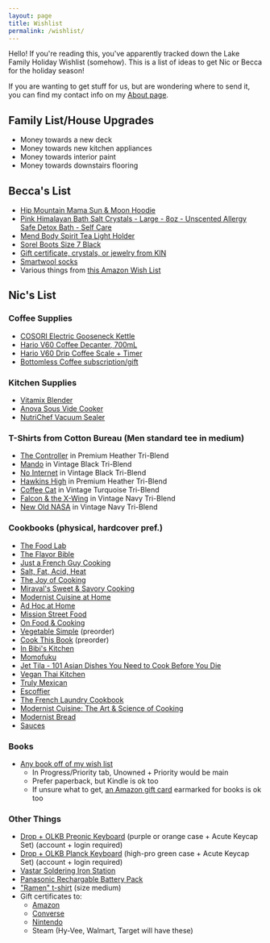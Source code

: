 ```yaml
---
layout: page
title: Wishlist
permalink: /wishlist/
---
```


Hello! If you're reading this, you've apparently tracked down the Lake Family Holiday Wishlist (somehow). This is a list of ideas to get Nic or Becca for the holiday season!

If you are wanting to get stuff for us, but are wondering where to send it, you can find my contact info on my [About page](http://niclake.me/about/).

## Family List/House Upgrades

- Money towards a new deck
- Money towards new kitchen appliances
- Money towards interior paint
- Money towards downstairs flooring

## Becca's List

- [Hip Mountain Mama Sun & Moon Hoodie](https://www.hipmountainmama.com/sun-moon-hoodie/)
- [Pink Himalayan Bath Salt Crystals - Large - 8oz - Unscented Allergy Safe Detox Bath - Self Care](https://www.etsy.com/listing/769833249/pink-himalayan-salt-tea-light-holder?ref=shop_home_active_11&pro=1)
- [Mend Body Spirit Tea Light Holder](https://www.etsy.com/listing/769833249/pink-himalayan-salt-tea-light-holder?ref=shop_home_active_11&pro=1)
- [Sorel Boots Size 7 Black](https://www.backcountry.com/sorel-joan-of-arctic-wedge-ii-chelsea-boot-womens)
- [Gift certificate, crystals, or jewelry from KIN](https://kindsm.com/)
- [Smartwool socks](https://amzn.to/2qK54Q8)
- Various things from [this Amazon Wish List](https://www.amazon.com/hz/wishlist/ls/1KI7GH0R68MTX?ref_=wl_share)

## Nic's List

### Coffee Supplies

- [COSORI Electric Gooseneck Kettle](https://amzn.to/3lBphik)
- [Hario V60 Coffee Decanter, 700mL](https://amzn.to/3nHwu1U)
- [Hario V60 Drip Coffee Scale + Timer](https://amzn.to/3jKxgZM)
- [Bottomless Coffee subscription/gift](https://www.bottomless.com/gifts)

### Kitchen Supplies

- [Vitamix Blender](https://amzn.to/33PKnTY)
- [Anova Sous Vide Cooker](https://amzn.to/36QjMIp)
- [NutriChef Vacuum Sealer](https://amzn.to/3jPhWv9)

### T-Shirts from Cotton Bureau (Men standard tee in medium)

- [The Controller](https://cottonbureau.com/products/the-controller#/1959058/tee-men-standard-tee-premium-heather-tri-blend-s) in Premium Heather Tri-Blend
- [Mando](https://cottonbureau.com/products/mando-2#/6476595/tee-men-standard-tee-vintage-black-tri-blend-s) in Vintage Black Tri-Blend
- [No Internet](https://cottonbureau.com/products/no-internet#/1911686/tee-men-standard-tee-vintage-black-tri-blend-s) in Vintage Black Tri-Blend
- [Hawkins High](https://cottonbureau.com/products/hawkins-high#/1856676/tee-men-standard-tee-premium-heather-tri-blend-s) in Premium Heather Tri-Blend
- [Coffee Cat](https://cottonbureau.com/products/coffee-cat#/4230439/tee-men-standard-tee-vintage-turquoise-tri-blend-s) in Vintage Turquoise Tri-Blend
- [Falcon & the X-Wing](https://cottonbureau.com/products/falcon-the-x-wing#/1448665/tee-men-standard-tee-vintage-navy-tri-blend-s) in Vintage Navy Tri-Blend
- [New Old NASA](https://cottonbureau.com/products/new-old-nasa#/5587877/tee-men-standard-tee-vintage-navy-tri-blend-s) in Vintage Navy Tri-Blend

### Cookbooks (physical, hardcover pref.)

- [The Food Lab](https://amzn.to/3dU1aJ4)
- [The Flavor Bible](https://amzn.to/3oqcUYq)
- [Just a French Guy Cooking](https://amzn.to/34MpSqv)
- [Salt, Fat, Acid, Heat](https://amzn.to/3e8wuUF)
- [The Joy of Cooking](https://amzn.to/3jv9Syo)
- [Miraval's Sweet & Savory Cooking](https://amzn.to/37GyNNt)
- [Modernist Cuisine at Home](https://amzn.to/3jrm3w7)
- [Ad Hoc at Home](https://amzn.to/37GAk6b)
- [Mission Street Food](https://amzn.to/3jnVYOE)
- [On Food & Cooking](https://amzn.to/2FYXclT)
- [Vegetable Simple](https://amzn.to/34rm1QD) (preorder)
- [Cook This Book](https://amzn.to/31JqVH1) (preorder)
- [In Bibi's Kitchen](https://amzn.to/3iN0DcD)
- [Momofuku](https://amzn.to/2FpGaNy)
- [Jet Tila - 101 Asian Dishes You Need to Cook Before You Die](https://amzn.to/36Vx85Z)
- [Vegan Thai Kitchen](https://amzn.to/2GSJSzu)
- [Truly Mexican](https://amzn.to/3nD7Rnh)
- [Escoffier](https://amzn.to/3oryAUk)
- [The French Laundry Cookbook](https://amzn.to/3kv4v3L)
- [Modernist Cuisine: The Art & Science of Cooking](https://amzn.to/2HxA12n)
- [Modernist Bread](https://amzn.to/3oo2Y1D)
- [Sauces](https://amzn.to/2TmfuR2)

### Books

- [Any book off of my wish list](https://docs.google.com/spreadsheets/d/1-1PcHF6xzFKTaTvxnfjm6bVgo4pd5yIr3nbxsbckoFo/edit?usp=sharing)
	- In Progress/Priority tab, Unowned + Priority would be main
	- Prefer paperback, but Kindle is ok too
  - If unsure what to get, [an Amazon gift card](https://www.amazon.com/gift-cards/b?ie=UTF8&node=2238192011) earmarked for books is ok too

### Other Things

- [Drop + OLKB Preonic Keyboard](https://drop.com/buy/preonic-mechanical-keyboard) (purple or orange case + Acute Keycap Set) (account + login required)
- [Drop + OLKB Planck Keyboard](https://drop.com/buy/planck-mechanical-keyboard) (high-pro green case + Acute Keycap Set) (account + login required)
- [Vastar Soldering Iron Station](https://amzn.to/34JEoPL)
- [Panasonic Rechargable Battery Pack](https://amzn.to/30QYuGI)
- ["Ramen" t-shirt](https://store.dftba.com/collections/alex-french-guy-cooking/products/ramen-shirt) (size medium)
- Gift certificates to:
	- [Amazon](https://www.amazon.com/gift-cards/b?ie=UTF8&node=2238192011)
	- [Converse](https://www.converse.com/c/gift-cards)
	- [Nintendo](https://www.nintendo.com/giftcards)
	- Steam (Hy-Vee, Walmart, Target will have these)
